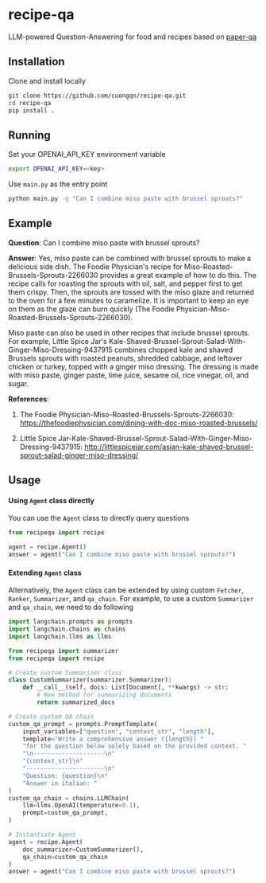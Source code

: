 # recipe-qa
LLM-powered Question-Answering for food and recipes based on [paper-qa](https://github.com/whitead/paper-qa)
## Installation
Clone and install locally
```bash
git clone https://github.com/cuongqn/recipe-qa.git
cd recipe-qa
pip install .
```

## Running
Set your OPENAI_API_KEY environment variable
```bash
export OPENAI_API_KEY=<key>
```
Use `main.py` as the entry point
```bash
python main.py -q "Can I combine miso paste with brussel sprouts?"
```
## Example
**Question**: Can I combine miso paste with brussel sprouts?

**Answer**: Yes, miso paste can be combined with brussel sprouts to make a delicious side dish. The Foodie Physician's recipe for Miso-Roasted-Brussels-Sprouts-2266030 provides a great example of how to do this. The recipe calls for roasting the sprouts with oil, salt, and pepper first to get them crispy. Then, the sprouts are tossed with the miso glaze and returned to the oven for a few minutes to caramelize. It is important to keep an eye on them as the glaze can burn quickly (The Foodie Physician-Miso-Roasted-Brussels-Sprouts-2266030).

Miso paste can also be used in other recipes that include brussel sprouts. For example, Little Spice Jar's Kale-Shaved-Brussel-Sprout-Salad-With-Ginger-Miso-Dressing-9437915 combines chopped kale and shaved Brussels sprouts with roasted peanuts, shredded cabbage, and leftover chicken or turkey, topped with a ginger miso dressing. The dressing is made with miso paste, ginger paste, lime juice, sesame oil, rice vinegar, oil, and sugar.


**References**:

1. The Foodie Physician-Miso-Roasted-Brussels-Sprouts-2266030: https://thefoodiephysician.com/dining-with-doc-miso-roasted-brussels/

2. Little Spice Jar-Kale-Shaved-Brussel-Sprout-Salad-With-Ginger-Miso-Dressing-9437915: http://littlespicejar.com/asian-kale-shaved-brussel-sprout-salad-ginger-miso-dressing/

## Usage
#### Using `Agent` class directly
You can use the `Agent` class to directly query questions
```python
from recipeqa import recipe

agent = recipe.Agent()
answer = agent("Can I combine miso paste with brussel sprouts?")
```
#### Extending `Agent` class
Alternatively, the `Agent` class can be extended by using custom `Fetcher`, `Ranker`, `Summarizer`, and `qa_chain`. For example, to use a custom `Summarizer` and `qa_chain`, we need to do following
```python
import langchain.prompts as prompts
import langchain.chains as chains
import langchain.llms as llms

from recipeqa import summarizer
from recipeqa import recipe

# Create custom Summarizer class
class CustomSummarizer(summarizer.Summarizer):
    def __call__(self, docs: List[Document], **kwargs) -> str:
        # New method for summarizing documents
        return summarized_docs

# Create custom QA chain
custom_qa_prompt = prompts.PromptTemplate(
    input_variables=["question", "context_str", "length"],
    template="Write a comprehensive answer ({length}) "
    "for the question below solely based on the provided context. "
    "\n--------------------\n"
    "{context_str}\n"
    "----------------------\n"
    "Question: {question}\n"
    "Answer in italian: "
)
custom_qa_chain = chains.LLMChain(
    llm=llms.OpenAI(temperature=0.1),
    prompt=custom_qa_prompt,
)

# Instantiate Agent
agent = recipe.Agent(
    doc_summarizer=CustomSummarizer(),
    qa_chain=custom_qa_chain
)
answer = agent("Can I combine miso paste with brussel sprouts?")
```